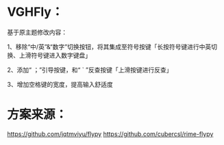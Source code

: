 # VGHFly：

基于原主题修改内容：

1、移除“中/英”&“数字”切换按钮，将其集成至符号按键「长按符号键进行中英切换、上滑符号键进入数字键盘」

2、添加“ ；”引导按键，和“ ` ”反查按键「上滑按键进行反查」

3、增加空格键的宽度，提高输入舒适度


# 方案来源：
https://github.com/jqtmviyu/flypy
https://github.com/cubercsl/rime-flypy
